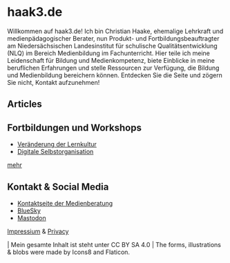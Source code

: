 # haak3.de

Willkommen auf haak3.de! Ich bin Christian Haake, ehemalige Lehrkraft und medienpädagogischer Berater, nun Produkt- und Fortbildungsbeauftragter am Niedersächsischen Landesinstitut für schulische Qualitätsentwicklung (NLQ) im Bereich Medienbildung im Fachunterricht. Hier teile ich meine Leidenschaft für Bildung und Medienkompetenz, biete Einblicke in meine beruflichen Erfahrungen und stelle Ressourcen zur Verfügung, die Bildung und Medienbildung bereichern können. Entdecken Sie die Seite und zögern Sie nicht, Kontakt aufzunehmen!

## Articles 


## Fortbildungen und Workshops 
- [Veränderung der Lernkultur](workshop/2023-04_Veränderung%20der%20Lernkultur.pdf)
- [Digitale Selbstorganisation](workshop/2023_Selbstorganisation-Präsenz.pdf)

[mehr](workshops.md)

## Kontakt & Social Media
- [Kontaktseite der Medienberatung](https://medienberatung.online/berater/haake-christian/)
- [BlueSky](https://bsky.app/profile/haak3.de)
- [Mastodon](https://bildung.social/@thepauker)

[Impressium](impressum.md) & [Privacy](privacy.md)

| Mein gesamte Inhalt ist steht unter CC BY SA 4.0
| The forms, illustrations & blobs were made by Icons8 and Flaticon.